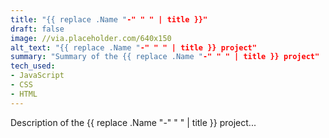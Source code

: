 ```yaml
---
title: "{{ replace .Name "-" " " | title }}"
draft: false
image: //via.placeholder.com/640x150
alt_text: "{{ replace .Name "-" " " | title }} project" 
summary: "Summary of the {{ replace .Name "-" " " | title }} project"
tech_used: 
- JavaScript
- CSS
- HTML
---
```


Description of the {{ replace .Name "-" " " | title }} project...
